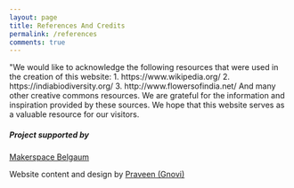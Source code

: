 ```yaml
---
layout: page
title: References And Credits
permalink: /references
comments: true
---
```


<div class="row justify-content-between">
<div class="col-md-8 pr-5">

	
<p>"We would like to acknowledge the following resources that were used in the creation of this website:
1. https://www.wikipedia.org/
2. https://indiabiodiversity.org/
3. http://www.flowersofindia.net/
	And many other creative commons resources.
	We are grateful for the information and inspiration provided by these sources. 
	We hope that this website serves as a valuable resource for our visitors.</p> 




</div>

<div class="col-md-4">

<div class="sticky-top sticky-top-80">
<h5>Project supported by </h5>
<P> <a target="_blank" href="http://makerspacebgm.in/">Makerspace Belgaum</a></p>

<p>Website content and design by <a target="_blank" href="http://www.gnovi.in/sample-page/">Praveen (Gnovi) </a> </p>

</div>
</div>
</div>
